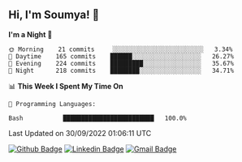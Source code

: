 ## Hi, I'm Soumya! 👋

<!--START_SECTION:waka-->
**I'm a Night 🦉** 

```text
🌞 Morning    21 commits     ░░░░░░░░░░░░░░░░░░░░░░░░░   3.34% 
🌆 Daytime    165 commits    ██████░░░░░░░░░░░░░░░░░░░   26.27% 
🌃 Evening    224 commits    █████████░░░░░░░░░░░░░░░░   35.67% 
🌙 Night      218 commits    ████████░░░░░░░░░░░░░░░░░   34.71%

```


📊 **This Week I Spent My Time On** 

```text
💬 Programming Languages: 

Bash           █████████████████████████   100.0%
```


 Last Updated on 30/09/2022 01:06:11 UTC
<!--END_SECTION:waka-->

[![Github Badge](https://img.shields.io/badge/-rubyruins-grey?style=for-the-badge&logo=github&logoColor=white&link=https://github.com/rubyruins/)](https://www.github.com/rubyruins/) 
[![Linkedin Badge](https://img.shields.io/badge/-Soumya%20Parekh-0072b1?style=for-the-badge&logo=Linkedin&logoColor=white&link=https://www.linkedin.com/in/Soumya-Parekh/)](https://www.linkedin.com/in/Soumya-Parekh/) 
[![Gmail Badge](https://img.shields.io/badge/-soumyaparekh.me@gmail.com-c14438?style=for-the-badge&logo=Gmail&logoColor=white&link=mailto:soumyaparekh.me@gmail.com)](mailto:soumyaparekh.me@gmail.com) 
